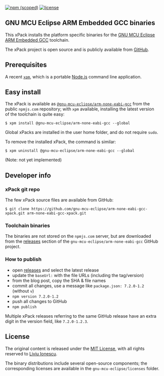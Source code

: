 [![npm (scoped)](https://img.shields.io/npm/v/@gnu-mcu-eclipse/arm-none-eabi-gcc.svg)](https://www.npmjs.com/package/@gnu-mcu-eclipse/arm-none-eabi-gcc) 
[![license](https://img.shields.io/github/license/gnu-mcu-eclipse/arm-none-eabi-gcc-xpack.svg)](https://github.com/gnu-mcu-eclipse/arm-none-eabi-gcc-xpack/blob/xpack/LICENSE) 


## GNU MCU Eclipse ARM Embedded GCC binaries

This xPack installs the platform specific binaries for the [GNU MCU Eclipse 
ARM Embedded GCC](https://github.com/gnu-mcu-eclipse/arm-none-eabi-gcc) toolchain.

The xPack project is open source and is publicly available from 
[GitHub](https://github.com/gnu-mcu-eclipse/arm-none-eabi-gcc-xpack).

## Prerequisites

A recent [`xpm`](https://www.npmjs.com/package/xpm), which is a portable 
[Node.js](https://nodejs.org) command line application.

## Easy install

The xPack is available as 
[`@gnu-mcu-eclipse/arm-none-eabi-gcc`](https://www.npmjs.com/package/gnu-mcu-eclipse/arm-none-eabi-gcc) 
from the public `npmjs.com` repository; with `xpm` available, installing 
the latest version of the toolchain is quite easy:

```console
$ xpm install @gnu-mcu-eclipse/arm-none-eabi-gcc --global
```

Global xPacks are installed in the user home folder, and do not require `sudo`.

To remove the installed xPack, the command is similar:

```console
$ xpm uninstall @gnu-mcu-eclipse/arm-none-eabi-gcc --global
```

(Note: not yet implemented)

## Developer info

### xPack git repo

The few xPack source files are available from GitHub:

```console
$ git clone https://github.com/gnu-mcu-eclipse/arm-none-eabi-gcc-xpack.git arm-none-eabi-gcc-xpack.git
```

### Toolchain binaries

The binaries are not stored on the `npmjs.com` server, but are downloaded from the 
[releases](https://github.com/gnu-mcu-eclipse/arm-none-eabi-gcc/releases) 
section of the `gnu-mcu-eclipse/arm-none-eabi-gcc` GitHub project.

### How to publish

* open [releases](https://github.com/gnu-mcu-eclipse/arm-none-eabi-gcc/releases) 
and select the latest release
* update the `baseUrl:` with the file URLs (including the tag/version)
* from the blog post, copy the SHA & file names
* commit all changes, use a message like `package.json: 7.2.0-1.2` (without `v`)
* `npm version 7.2.0-1.2`
* push all changes to GitHub
* `npm publish`

Multiple xPack releases referring to the same GitHub release have an extra 
digit in the version field, like `7.2.0-1.2.3`.

## License

The original content is released under the 
[MIT License](https://opensource.org/licenses/MIT), with all rights 
reserved to [Liviu Ionescu](https://github.com/ilg-ul).

The binary distributions include several open-source components; the
corresponding licenses are available in the `gnu-mcu-eclipse/licenses`
folder.
